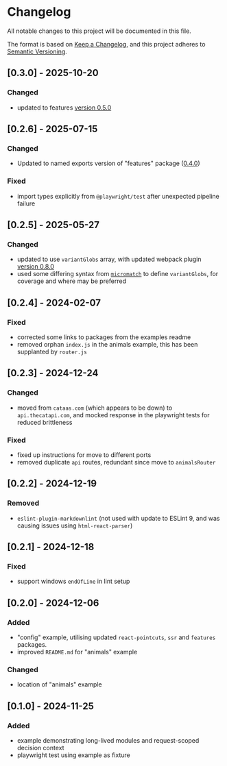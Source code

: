 # Changelog

All notable changes to this project will be documented in this file.

The format is based on [Keep a Changelog](https://keepachangelog.com/en/1.0.0/),
and this project adheres to [Semantic Versioning](https://semver.org/spec/v2.0.0.html).

## [0.3.0] - 2025-10-20

### Changed

- updated to features [version 0.5.0](../../../packages/features/docs/CHANGELOG.md#050---2025-10-20)

## [0.2.6] - 2025-07-15

### Changed

- Updated to named exports version of "features" package ([0.4.0](../../../packages/features/docs/CHANGELOG.md#040---2025-07-15))

### Fixed

- import types explicitly from `@playwright/test` after unexpected pipeline failure

## [0.2.5] - 2025-05-27

### Changed

- updated to use `variantGlobs` array, with updated webpack plugin [version 0.8.0](../../../packages/webpack/docs/CHANGELOG.md#080---2025-05-27)
- used some differing syntax from [`micromatch`](https://github.com/micromatch/micromatch) to define `variantGlobs`, for coverage and where may be preferred

## [0.2.4] - 2024-02-07

### Fixed

- corrected some links to packages from the examples readme
- removed orphan `index.js` in the animals example, this has been supplanted by `router.js`

## [0.2.3] - 2024-12-24

### Changed

- moved from `cataas.com` (which appears to be down) to `api.thecatapi.com`, and mocked response in the playwright tests for reduced brittleness

### Fixed

- fixed up instructions for move to different ports
- removed duplicate `api` routes, redundant since move to `animalsRouter`

## [0.2.2] - 2024-12-19

### Removed

- `eslint-plugin-markdownlint` (not used with update to ESLint 9, and was causing issues using `html-react-parser`)

## [0.2.1] - 2024-12-18

### Fixed

- support windows `endOfLine` in lint setup

## [0.2.0] - 2024-12-06

### Added

- "config" example, utilising updated `react-pointcuts`, `ssr` and `features` packages.
- improved `README.md` for "animals" example

### Changed

- location of "animals" example

## [0.1.0] - 2024-11-25

### Added

- example demonstrating long-lived modules and request-scoped decision context
- playwright test using example as fixture
